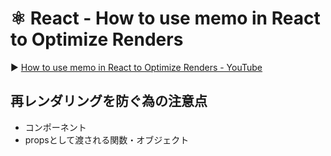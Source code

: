 # ⚛️ React - How to use memo in React to Optimize Renders

▶️ [How to use memo in React to Optimize Renders - YouTube](https://www.youtube.com/watch?v=o-alRbk_zP0)

## 再レンダリングを防ぐ為の注意点

- コンポーネント
- propsとして渡される関数・オブジェクト